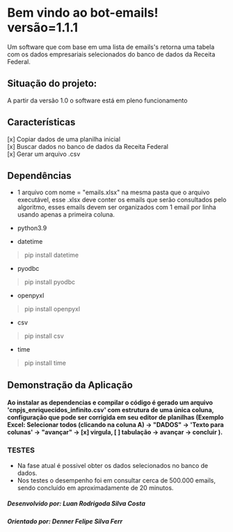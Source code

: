 # Bem vindo ao bot-emails! 		versão=1.1.1
Um software que com base em uma lista de emails's retorna uma tabela com os dados empresariais selecionados do banco de dados da Receita Federal.

## Situação do projeto:
A partir da versão 1.0 o software está em pleno funcionamento

## Características
[x] Copiar dados de uma planilha inicial  
[x] Buscar dados no banco de dados da Receita Federal  
[x] Gerar um arquivo .csv  

## Dependências 
* 1 arquivo com nome = "emails.xlsx" na mesma pasta que o arquivo executável, esse .xlsx deve conter os emails que serão consultados pelo algoritmo, esses emails devem ser organizados com 1 email por linha usando apenas a primeira coluna.

* python3.9
  
* datetime
>pip install datetime

* pyodbc
>pip install pyodbc

* openpyxl
>pip install openpyxl

* csv
>pip install csv

* time
>pip install time

## Demonstração da Aplicação
#### Ao instalar as dependencias e compilar o código é gerado um arquivo 'cnpjs_enriquecidos_infinito.csv' com estrutura de uma única coluna, configuração que pode ser corrigida em seu editor de planilhas (Exemplo Excel: Selecionar todos (clicando na coluna A) -> "DADOS" -> 'Texto para colunas' -> "avançar" -> [x] virgula, [ ] tabulação -> avançar -> concluir ).

### TESTES
* Na fase atual é possivel obter os dados selecionados no banco de dados.
* Nos testes o desempenho foi em consultar cerca de 500.000 emails, sendo concluído em aproximadamente de 20 minutos.

##### Desenvolvido por: Luan Rodrigoda Silva Costa
##### Orientado por: Denner Felipe Silva Ferr